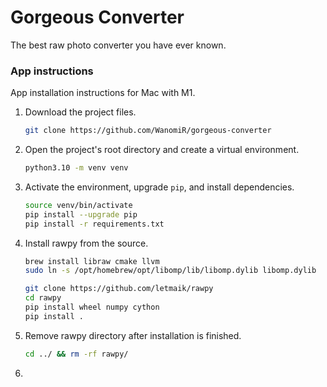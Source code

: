 # Gorgeous Converter
The best raw photo converter you have ever known.


### App instructions
App installation instructions for Mac with M1.
1. Download the project files.
    ```bash
   git clone https://github.com/WanomiR/gorgeous-converter
   ```
2. Open the project's root directory and create a virtual environment.
	```bash
	python3.10 -m venv venv
	```
3. Activate the environment, upgrade `pip`, and install dependencies.
	```bash
	source venv/bin/activate
	pip install --upgrade pip
	pip install -r requirements.txt
	```
4. Install rawpy from the source.
    ```bash
    brew install libraw cmake llvm
    sudo ln -s /opt/homebrew/opt/libomp/lib/libomp.dylib libomp.dylib

    git clone https://github.com/letmaik/rawpy
    cd rawpy
    pip install wheel numpy cython
    pip install .
    ```
5. Remove rawpy directory after installation is finished.
    ```bash
   cd ../ && rm -rf rawpy/
   ```
6. 
